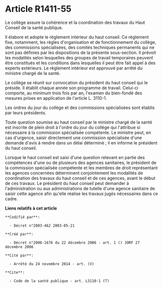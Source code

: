 # Article R1411-55

Le collège assure la cohérence et la coordination des travaux du Haut Conseil de la santé publique. 

Il élabore et adopte le règlement intérieur du haut conseil. Ce règlement fixe, notamment, les règles d'organisation et de
fonctionnement du collège, des commissions spécialisées, des comités techniques permanents qui ne sont pas définies par les
dispositions de la présente sous-section. Il prévoit les modalités selon lesquelles des groupes de travail temporaires
peuvent être constitués et les conditions dans lesquelles il peut être fait appel à des experts extérieurs. Le règlement
intérieur est approuvé par arrêté du ministre chargé de la santé. 

Le collège se réunit sur convocation du président du haut conseil qui le préside. Il établit chaque année son programme de
travail. Celui-ci comporte, au minimum trois fois par an, l'examen du bien-fondé des mesures prises en application de
l'article L. 3110-1. 

Les ordres du jour du collège et des commissions spécialisées sont établis par leurs présidents. 

Toute question soumise au haut conseil par le ministre chargé de la santé est inscrite de plein droit à l'ordre du jour du
collège qui l'attribue si nécessaire à la commission spécialisée compétente. Le ministre peut, en cas d'urgence, saisir
directement une commission spécialisée d'une demande d'avis à rendre dans un délai déterminé ; il en informe le président du
haut conseil. 

Lorsque le haut conseil est saisi d'une question relevant en partie des compétences d'une ou de plusieurs des agences
sanitaires, le président de la commission spécialisée compétente et les membres de droit représentant les agences concernées
déterminent conjointement les modalités de coordination des travaux du haut conseil et de ces agences, avant le début de ces
travaux. Le président du haut conseil peut demander à l'administration ou aux administrations de tutelle d'une agence
sanitaire de saisir cette agence afin qu'elle réalise les travaux jugés nécessaires dans ce cadre.

**Liens relatifs à cet article**

	**Codifié par**:

	  - Décret n°2003-462 2003-05-21

	**Créé par**:

	  - Décret n°2006-1676 du 22 décembre 2006 - art. 1 () JORF 27 décembre 2006

	**Cité par**:

	  - Arrêté du 24 novembre 2014 - art. (V)

	**Cite**:

	  - Code de la santé publique - art. L3110-1 (T)
